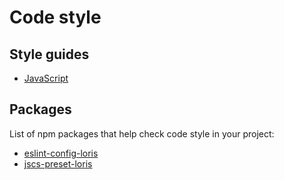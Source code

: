 # Code style

## Style guides

* [JavaScript](javascript.md)

## Packages

List of npm packages that help check code style in your project:

* [eslint-config-loris](packages/eslint-config-loris)
* [jscs-preset-loris](packages/jscs-preset-loris)
